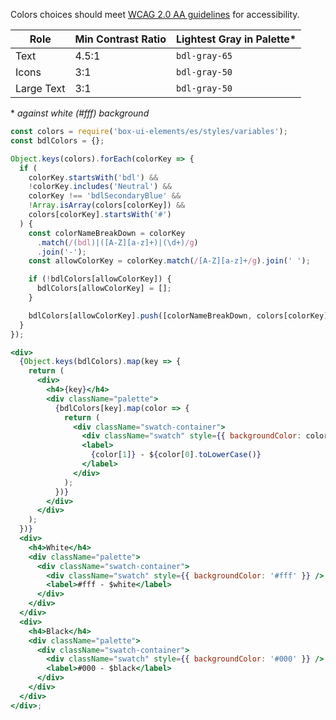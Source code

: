 Colors choices should meet [WCAG 2.0 AA guidelines](https://www.w3.org/TR/UNDERSTANDING-WCAG20/visual-audio-contrast-contrast.html) for accessibility.

| Role       | Min Contrast Ratio | Lightest Gray in Palette\* |
| ---------- | ------------------ | -------------------------- |
| Text       | 4.5:1              | `bdl-gray-65`              |
| Icons      | 3:1                | `bdl-gray-50`              |
| Large Text | 3:1                | `bdl-gray-50`              |

\* _against white (#fff) background_

```jsx
const colors = require('box-ui-elements/es/styles/variables');
const bdlColors = {};

Object.keys(colors).forEach(colorKey => {
  if (
    colorKey.startsWith('bdl') &&
    !colorKey.includes('Neutral') &&
    colorKey !== 'bdlSecondaryBlue' &&
    !Array.isArray(colors[colorKey]) &&
    colors[colorKey].startsWith('#')
  ) {
    const colorNameBreakDown = colorKey
      .match(/(bdl)|([A-Z][a-z]+)|(\d+)/g)
      .join('-');
    const allowColorKey = colorKey.match(/[A-Z][a-z]+/g).join(' ');

    if (!bdlColors[allowColorKey]) {
      bdlColors[allowColorKey] = [];
    }

    bdlColors[allowColorKey].push([colorNameBreakDown, colors[colorKey]]);
  }
});

<div>
  {Object.keys(bdlColors).map(key => {
    return (
      <div>
        <h4>{key}</h4>
        <div className="palette">
          {bdlColors[key].map(color => {
            return (
              <div className="swatch-container">
                <div className="swatch" style={{ backgroundColor: color[1] }} />
                <label>
                  {color[1]} - ${color[0].toLowerCase()}
                </label>
              </div>
            );
          })}
        </div>
      </div>
    );
  })}
  <div>
    <h4>White</h4>
    <div className="palette">
      <div className="swatch-container">
        <div className="swatch" style={{ backgroundColor: '#fff' }} />
        <label>#fff - $white</label>
      </div>
    </div>
  </div>
  <div>
    <h4>Black</h4>
    <div className="palette">
      <div className="swatch-container">
        <div className="swatch" style={{ backgroundColor: '#000' }} />
        <label>#000 - $black</label>
      </div>
    </div>
  </div>
</div>;
```
